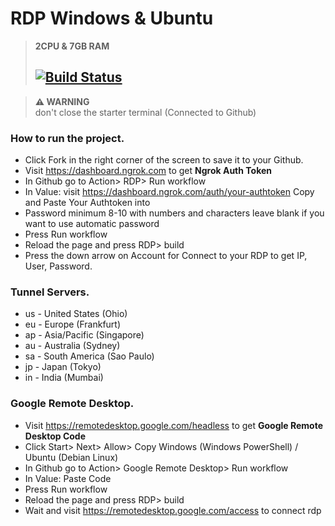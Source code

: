 # RDP Windows & Ubuntu

> **2CPU & 7GB RAM**
> ## [![Build Status](https://travis-ci.org/joemccann/dillinger.svg?branch=master)](https://github.com/mrijoo/RDP/blob/main/.github/workflows/main.yml)

> **⚠ WARNING**  
> don't close the starter terminal (Connected to Github)

### How to run the project. 

* Click Fork in the right corner of the screen to save it to your Github.
* Visit https://dashboard.ngrok.com to get **Ngrok Auth Token**
* In Github go to Action> RDP> Run workflow
* In Value: visit https://dashboard.ngrok.com/auth/your-authtoken Copy and Paste Your Authtoken into
* Password minimum 8-10 with numbers and characters leave blank if you want to use automatic password
* Press Run workflow
* Reload the page and press RDP> build
* Press the down arrow on Account for Connect to your RDP to get IP, User, Password.

### Tunnel Servers.

* us - United States (Ohio)
* eu - Europe (Frankfurt)
* ap - Asia/Pacific (Singapore)
* au - Australia (Sydney)
* sa - South America (Sao Paulo)
* jp - Japan (Tokyo)
* in - India (Mumbai)

### Google Remote Desktop. 

* Visit https://remotedesktop.google.com/headless to get **Google Remote Desktop Code**
* Click Start> Next> Allow> Copy Windows (Windows PowerShell) / Ubuntu (Debian Linux)
* In Github go to Action> Google Remote Desktop> Run workflow
* In Value: Paste Code
* Press Run workflow
* Reload the page and press RDP> build
* Wait and visit https://remotedesktop.google.com/access to connect rdp
